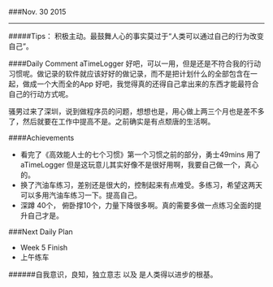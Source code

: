 ###Nov. 30 2015
***
#####Tips：
积极主动。最鼓舞人心的事实莫过于“人类可以通过自己的行为改变自己”。

####Daily Comment
aTimeLogger 好吧，可以一用，但是还是不符合我的行动习惯呢。做记录的软件就应该好好的做记录，而不是把计划什么的全部包含在一起，做成一个大而全的App 好吧，我觉得真的还得自己拿出来的东西才能最符合自己的行动方式呢。

骚男过来了深圳，说到做程序员的问题，想想也是，用心做上两三个月也是差不多了，然后就要在工作中提高不是。之前确实是有点颓唐的生活啊。

####Achievements
+ 看完了《高效能人士的七个习惯》第一个习惯之前的部分，勇士49mins 用了aTimeLogger 但是这玩意儿其实好像不是很好用啊，我要自己做一个，真心的。
+ 换了汽油车练习，差别还是很大的，控制起来有点难受。多练习，希望这两天可以多用汽油车练习一下。提高自己。
+ 深蹲 40个， 俯卧撑10个，力量下降很多啊。真的需要多做一点练习全面的提升自己才是。

###Next Daily Plan
+ Week 5 Finish
+ 上午练车

######自我意识，良知，独立意志 以及    是人类得以进步的根基。